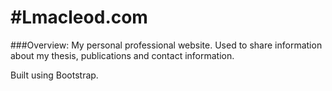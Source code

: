 #Lmacleod.com
================

###Overview:
My personal professional website. Used to share information about my thesis, publications and contact information.

Built using Bootstrap.


